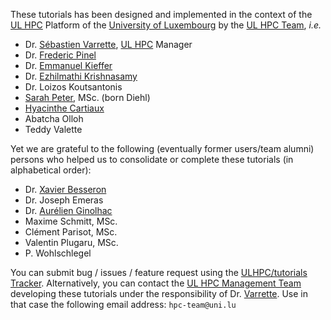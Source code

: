 These tutorials has been designed and implemented in the context of the [UL HPC](https://hpc.uni.lu) Platform of the [University of Luxembourg](http://www.uni.lu) by the [UL HPC Team](https://hpc.uni.lu/about/team), _i.e._

* Dr. [Sébastien Varrette](https://varrette.gforge.uni.lu/), [UL HPC](https://hpc.uni.lu) Manager
* Dr. [Frederic Pinel](https://wwwen.uni.lu/recherche/fstc/computer_science_and_communications_research_unit/members/frederic_pinel_2)
* Dr. [Emmanuel Kieffer](https://wwwen.uni.lu/recherche/fstc/computer_science_and_communications_research_unit/members/emmanuel_kieffer)
* Dr. [Ezhilmathi Krishnasamy](https://wwwen.uni.lu/snt/people/ezhilmathi_krishnasamy)
* Dr. Loizos Koutsantonis
* [Sarah Peter](https://wwwen.uni.lu/lcsb/people/sarah_peter), MSc. (born Diehl)
* [Hyacinthe Cartiaux](https://wwwen.uni.lu/recherche/fstc/computer_science_and_communications_research_unit/members/hyacinthe_cartiaux)
* Abatcha Olloh
* Teddy Valette


Yet we are grateful to the following (eventually former users/team alumni) persons who helped us to consolidate or complete these tutorials (in alphabetical order):

* Dr. [Xavier Besseron](http://staff.uni.lu/xavier.besseron)
* Dr. Joseph Emeras
* Dr. [Aurélien Ginolhac](https://wwwen.uni.lu/recherche/fstc/life_sciences_research_unit/core_positions/bioinformatics)
* Maxime Schmitt, MSc.
* Clément Parisot, MSc.
* Valentin Plugaru, MSc.
* P. Wohlschlegel

You can submit bug / issues / feature request using the [ULHPC/tutorials Tracker](https://github.com/ULHPC/puppet-sysadmins/issues).
Alternatively, you can contact the [UL HPC Management Team](https://hpc.uni.lu/about/team.html) developing these tutorials under the responsibility of Dr. [Varrette](https://varrette.gforge.uni.lu). Use in that case the following email address: `hpc-team@uni.lu`
